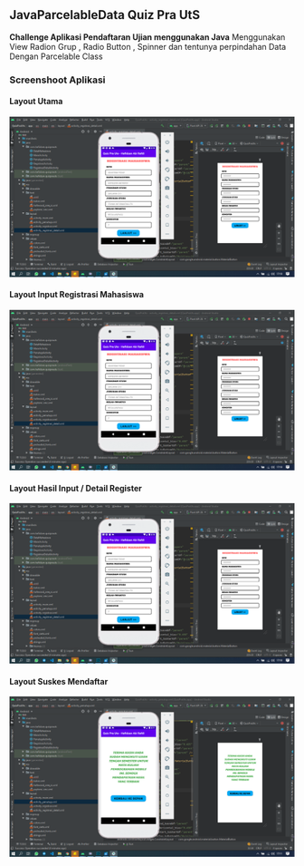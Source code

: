 # 

## JavaParcelableData Quiz Pra UtS 
**Challenge Aplikasi Pendaftaran Ujian menggunakan Java**
Menggunakan View Radion Grup , Radio Button , Spinner dan tentunya perpindahan Data Dengan Parcelable Class

### Screenshoot Aplikasi 
#### Layout Utama
![Screenshot](https://github.com/disebud/JavaParcelableData/blob/master/Screen%20Shoot/SS-3-RegistrasiDetail_Sukses.PNG?raw=true)

#### Layout Input Registrasi Mahasiswa
![Screenshot](https://github.com/disebud/JavaParcelableData/blob/master/Screen%20Shoot/SS-3-RegistrasiDetail_Sukses.PNG?raw=true)

#### Layout Hasil Input / Detail Register
![Screenshot](https://github.com/disebud/JavaParcelableData/blob/master/Screen%20Shoot/SS-3-RegistrasiDetail_Sukses.PNG?raw=true)

#### Layout Suskes Mendaftar
![Screenshot](https://github.com/disebud/JavaParcelableData/blob/master/Screen%20Shoot/SS-4-Penutup.PNG?raw=true)
